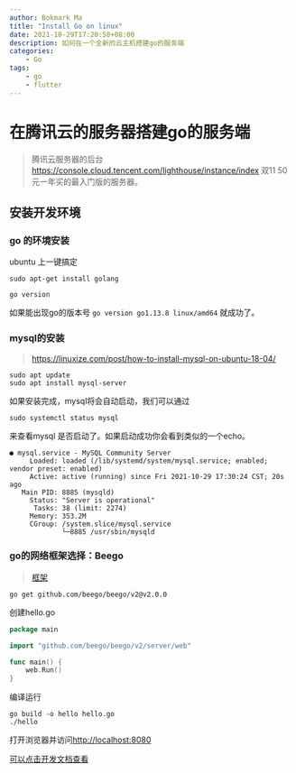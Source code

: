 ```yaml
---
author: Bokmark Ma
title: "Install Go on linux"
date: 2021-10-29T17:20:58+08:00 
description: 如何在一个全新的云主机搭建go的服务端
categories:
    - Go
tags:
    - go
    - flutter
---
```


# 在腾讯云的服务器搭建go的服务端

> 腾讯云服务器的后台 https://console.cloud.tencent.com/lighthouse/instance/index
> 双11 50元一年买的最入门版的服务器。


## 安装开发环境

### go 的环境安装

ubuntu 上一键搞定
```
sudo apt-get install golang

go version
```

如果能出现go的版本号 `go version go1.13.8 linux/amd64` 就成功了。

### mysql的安装
> https://linuxize.com/post/how-to-install-mysql-on-ubuntu-18-04/

```
sudo apt update
sudo apt install mysql-server
```
如果安装完成，mysql将会自动启动，我们可以通过 
```
sudo systemctl status mysql
```
来查看mysql 是否启动了。如果启动成功你会看到类似的一个echo。

```
● mysql.service - MySQL Community Server
     Loaded: loaded (/lib/systemd/system/mysql.service; enabled; vendor preset: enabled)
     Active: active (running) since Fri 2021-10-29 17:30:24 CST; 20s ago
   Main PID: 8885 (mysqld)
     Status: "Server is operational"
      Tasks: 38 (limit: 2274)
     Memory: 353.2M
     CGroup: /system.slice/mysql.service
             └─8885 /usr/sbin/mysqld
```

### go的网络框架选择：Beego

> [框架](https://beego.me/)

```
go get github.com/beego/beego/v2@v2.0.0
```

创建hello.go
```go
package main

import "github.com/beego/beego/v2/server/web"

func main() {
    web.Run()
}
```

编译运行

```
go build -o hello hello.go
./hello
```

打开浏览器并访问[http://localhost:8080](http://localhost:8080)

[可以点击开发文档查看](https://beego.me/docs)


